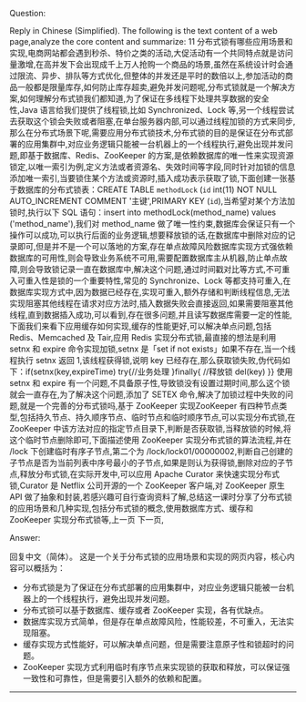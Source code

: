 Question:

Reply in Chinese (Simplified).
The following is the text content of a web page,analyze the core content and summarize:
11 分布式锁有哪些应用场景和实现,电商网站都会遇到秒杀、特价之类的活动,大促活动有一个共同特点就是访问量激增,在高并发下会出现成千上万人抢购一个商品的场景,虽然在系统设计时会通过限流、异步、排队等方式优化,但整体的并发还是平时的数倍以上,参加活动的商品一般都是限量库存,如何防止库存超卖,避免并发问题呢,分布式锁就是一个解决方案,如何理解分布式锁我们都知道,为了保证在多线程下处理共享数据的安全性,Java 语言给我们提供了线程锁,比如 Synchronized、Lock 等,另一个线程尝试去获取这个锁会失败或者阻塞,在单台服务器内部,可以通过线程加锁的方式来同步,那么在分布式场景下呢,需要应用分布式锁技术,分布式锁的目的是保证在分布式部署的应用集群中,对应业务逻辑只能被一台机器上的一个线程执行,避免出现并发问题,即基于数据库、Redis、ZooKeeper 的方案,是依赖数据库的唯一性来实现资源锁定,以唯一索引为例,定义方法或者资源名、失效时间等字段,同时针对加锁的信息添加唯一索引,当要锁住某个方法或资源时,插入成功表示获取了锁,下面创建一张基于数据库的分布式锁表：CREATE TABLE `methodLock` (`id` int(11) NOT NULL AUTO_INCREMENT COMMENT '主键',PRIMARY KEY (`id`),当希望对某个方法加锁时,执行以下 SQL 语句：insert into methodLock(method_name) values ('method_name'),我们对 method_name 做了唯一性约束,数据库会保证只有一个操作可以成功,可以执行后面的业务逻辑,想要释放锁的话,在数据库中删除对应的记录即可,但是并不是一个可以落地的方案,存在单点故障风险数据库实现方式强依赖数据库的可用性,则会导致业务系统不可用,需要配置数据库主从机器,防止单点故障,则会导致锁记录一直在数据库中,解决这个问题,通过时间戳对比等方式,不可重入可重入性是锁的一个重要特性,常见的 Synchronize、Lock 等都支持可重入,在数据库实现方式中,因为数据已经存在,实现可重入,额外存储和判断线程信息,无法实现阻塞其他线程在请求对应方法时,插入数据失败会直接返回,如果需要阻塞其他线程,直到数据插入成功,可以看到,存在很多问题,并且读写数据库需要一定的性能,下面我们来看下应用缓存如何实现,缓存的性能更好,可以解决单点问题,包括 Redis、Memcached 及 Tair,应用 Redis 实现分布式锁,最直接的想法是利用 setnx 和 expire 命令实现加锁,setnx 是「set if not exists」如果不存在,当一个线程执行 setnx 返回 1,该线程获得锁,说明 key 已经存在,那么获取锁失败,伪代码如下：if(setnx(key,expireTime) try{//业务处理 }finally{ //释放锁 del(key) }}
使用 setnx 和 expire 有一个问题,不具备原子性,导致锁没有设置过期时间,那么这个锁就会一直存在,为了解决这个问题,添加了 SETEX 命令,解决了加锁过程中失败的问题,就是一个完善的分布式锁吗,基于 ZooKeeper 实现ZooKeeper 有四种节点类型,包括持久节点、持久顺序节点、临时节点和临时顺序节点,可以实现分布式锁,在 ZooKeeper 中该方法对应的指定节点目录下,判断是否获取锁,当释放锁的时候,将这个临时节点删除即可,下面描述使用 ZooKeeper 实现分布式锁的算法流程,并在 /lock 下创建临时有序子节点,第二个为 /lock/lock01/00000002,判断自己创建的子节点是否为当前列表中序号最小的子节点,如果是则认为获得锁,删除对应的子节点,释放分布式锁,在实际开发中,可以应用 Apache Curator 来快速实现分布式锁,Curator 是 Netflix 公司开源的一个 ZooKeeper 客户端,对 ZooKeeper 原生 API 做了抽象和封装,若感兴趣可自行查询资料了解,总结这一课时分享了分布式锁的应用场景和几种实现,包括分布式锁的概念,使用数据库方式、缓存和 ZooKeeper 实现分布式锁等,上一页
下一页,

Answer:

回复中文（简体）。
这是一个关于分布式锁的应用场景和实现的网页内容，核心内容可以概括为：

- 分布式锁是为了保证在分布式部署的应用集群中，对应业务逻辑只能被一台机器上的一个线程执行，避免出现并发问题。
- 分布式锁可以基于数据库、缓存或者 ZooKeeper 实现，各有优缺点。
- 数据库实现方式简单，但是存在单点故障风险，性能较差，不可重入，无法实现阻塞。
- 缓存实现方式性能好，可以解决单点问题，但是需要注意原子性和锁超时的问题。
- ZooKeeper 实现方式利用临时有序节点来实现锁的获取和释放，可以保证强一致性和可靠性，但是需要引入额外的依赖和配置。

<hr/>

